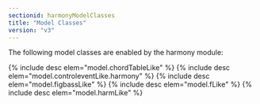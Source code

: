 ```yaml
---
sectionid: harmonyModelClasses
title: "Model Classes"
version: "v3"
---
```


The following model classes are enabled by the harmony module:



{% include desc elem="model.chordTableLike" %}
{% include desc elem="model.controleventLike.harmony" %}
{% include desc elem="model.figbassLike" %}
{% include desc elem="model.fLike" %}
{% include desc elem="model.harmLike" %}




